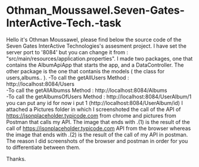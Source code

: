 # Othman_Moussawel.Seven-Gates-InterActive-Tech.-task

Hello it's Othman Moussawel, please find below the source code of the Seven Gates InterActive Technologies's assesment project.
I have set the server port to '8084' but you can change it from : "src/main/resources/application.properties".
I made two packages, one that contains the  AlbumApiApp that starts the app, and a DataController. 
The other package is the one that contanis the models ( the class for users,albums.. ).
-To call the getAllUsers Method : http://localhost:8084/Users  
-To call the getAllAlbumss Method : http://localhost:8084/Albums  
-To call the getAlbumsOfUsers Method : http://localhost:8084/UserAlbum/1  you can put any id for now i put 1 (http://localhost:8084/UserAlbum/id)
I attached a Pictures folder in which I screenshoted the call of the API of https://jsonplaceholder.typicode.com  from chrome and pictures from Postman that calls my API.
The image that ends with .(1) is the result of the call of  https://jsonplaceholder.typicode.com API from the browser whereas the image that ends with .(2) is the result of the call of my API in postman. The reason I did screenshots of the browser and postman in order for you to differentiate between them.

Thanks.
